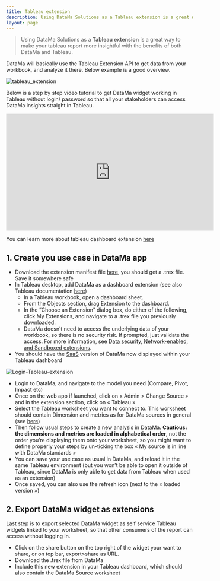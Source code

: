 ```yaml
---
title: Tableau extension
description: Using DataMa Solutions as a Tableau extension is a great way to make your tableau report more insightful with the benefits of both DataMa and Tableau.
layout: page
---
```


> Using DataMa Solutions as a **Tableau extension** is a great way to make your tableau report more insightful with the benefits of both DataMa and Tableau.

DataMa will basically use the Tableau Extension API to get data from your workbook, and analyze it there. Below example is a good overview.

![tableau_extension]({{site.url}}/{{site.baseurl}}/core_app/old/header/create_new_use_case/extensions/images/Tableau-simplapp-extension.gif)

Below is a step by step video tutorial to get DataMa widget working in Tableau without login/ password so that all your stakeholders can access DataMa insights straight in Tableau.

<iframe width="560" height="315" src="https://www.youtube.com/embed/mgcsAiLLp_8" frameborder="0" allow="accelerometer; autoplay; clipboard-write; encrypted-media; gyroscope; picture-in-picture" allowfullscreen></iframe>

You can learn more about tableau dashboard extension [here](https://help.tableau.com/current/pro/desktop/en-us/dashboard_extensions.html)

## 1. Create you use case in DataMa app

* Download the extension manifest file <a href="https://ressources.datama.fr/tableau.trex" target="_blank" download> here</a>, you should get a .trex file. Save it somewhere safe
* In Tableau desktop, add DataMa as a dashboard extension (see also Tableau documentation [here](https://help.tableau.com/current/pro/desktop/en-us/dashboard_extensions.htm))
    * In a Tableau workbook, open a dashboard sheet.
    * From the Objects section, drag Extension to the dashboard.
    * In the “Choose an Extension” dialog box, do either of the following, click My Extensions, and navigate to a .trex file you previously downloaded.
    * DataMa doesn’t need to access the underlying data of your workbook, so there is no security risk. If prompted, just validate the access. For more information, see [Data security, Network-enabled, and Sandboxed extensions](https://help.tableau.com/current/pro/desktop/en-us/dashboard_extensions.htm#Data).
* You should have the [SaaS](http://solutions.datama.fr/) version of DataMa now displayed within your Tableau dashboard

![Login-Tableau-extension]({{site.url}}/{{site.baseurl}}/core_app/old/header/create_new_use_case/extensions/images/Login-Tableau-extension.jpg)

* Login to DataMa, and navigate to the model you need (Compare, Pivot, Impact etc)
* Once on the web app if launched, click on « Admin > Change Source » and in the extension section, click on « Tableau »
* Select the Tableau worksheet you want to connect to. This worksheet should contain Dimension and metrics as for DataMa sources in general (see [here]({{site.url}}/{{site.baseurl}}/core_app/old/header/input/source))
* Then follow usual steps to create a new analysis in DataMa. **Cautious: the dimensions and metrics are loaded in alphabetical order**, not the order you’re displaying them onto your worksheet, so you might want to define properly your steps by un-ticking the box « My source is in line with DataMa standards »
* You can save your use case as usual in DataMa, and reload it in the same Tableau environment (but you won’t be able to open it outside of Tableau, since DataMa is only able to get data from Tableau when used as an extension)
* Once saved, you can also use the refresh icon (next to the « loaded version »)

## 2. Export DataMa widget as extensions

Last step is to export selected DataMa widget as self service Tableau widgets linked to your worksheet, so that other consumers of the report can access without logging in.

* Click on the share button on the top right of the widget your want to share, or on top bar, export>share as URL.
* Download the .trex file from DataMa
* Include this new extension in your Tableau dashboard, which should also contain the DataMa Source worksheet
